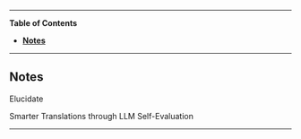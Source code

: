 ---------------------------------------------------------------------------------------------------------------------------------------------------
**Table of Contents**
- [**Notes**](#notes)
--------------------------------------------------------------------------------------------------------------------------------------------------

## **Notes**<a name="notes"></a>

Elucidate

Smarter Translations through LLM Self-Evaluation

--------------------------------------------------------------------------------------------------------------------------------------------------